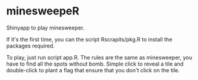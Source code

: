 # minesweepeR

Shinyapp to play minesweeper.

If it's the first time, you can the script Rscrapits/pkg.R to install the packages required.

To play, just run script app.R.
The rules are the same as minesweeper, you have to find all the spots without bomb.
Simple click to reveal a tile and double-click to plant a flag that ensure that you don't click on the tile.